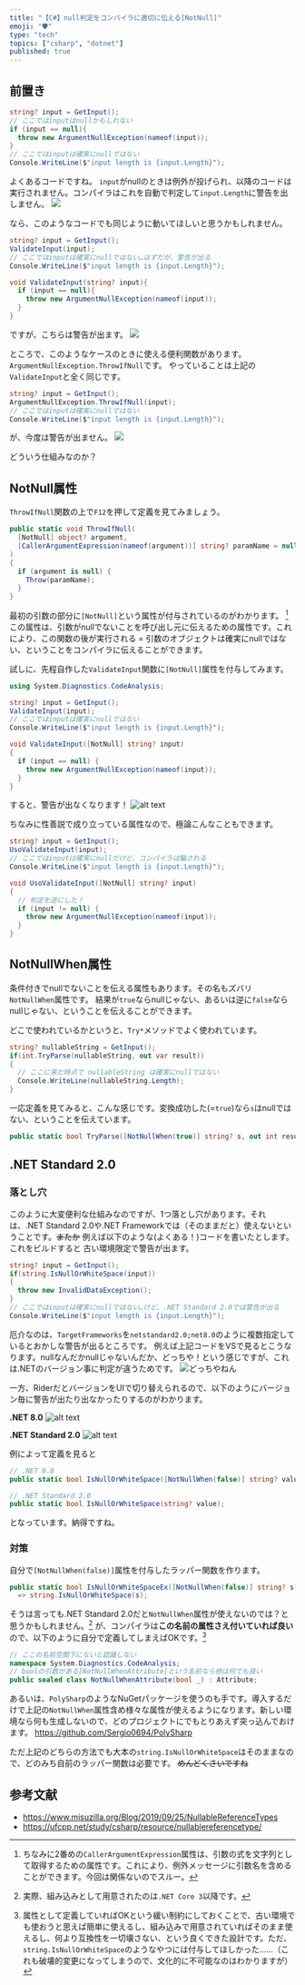 ```yaml
---
title: "【C#】null判定をコンパイラに適切に伝える[NotNull]"
emoji: "🛡️"
type: "tech"
topics: ["csharp", "dotnet"]
published: true
---
```


## 前置き

```csharp
string? input = GetInput();
// ここではinputはnullかもしれない
if (input == null){
  throw new ArgumentNullException(nameof(input));
}
// ここではinputは確実にnullではない
Console.WriteLine($"input length is {input.Length}");
```

よくあるコードですね。
`input`がnullのときは例外が投げられ、以降のコードは実行されません。コンパイラはこれを自動で判定して`input.Length`に警告を出しません。
![](image.png)

なら、このようなコードでも同じように動いてほしいと思うかもしれません。

```csharp
string? input = GetInput();
ValidateInput(input);
// ここではinputは確実にnullではない…はずだが、警告が出る
Console.WriteLine($"input length is {input.Length}");

void ValidateInput(string? input){
  if (input == null){
    throw new ArgumentNullException(nameof(input));
  }
}
```

ですが、こちらは警告が出ます。
![](image-1.png)

ところで、このようなケースのときに使える便利関数があります。`ArgumentNullException.ThrowIfNull`です。
やっていることは上記の`ValidateInput`と全く同じです。

```csharp
string? input = GetInput();
ArgumentNullException.ThrowIfNull(input);
// ここではinputは確実にnullではない
Console.WriteLine($"input length is {input.Length}");
```

が、今度は警告が出ません。
![](image-2.png)


どういう仕組みなのか？

## NotNull属性

`ThrowIfNull`関数の上で`F12`を押して定義を見てみましょう。

```csharp
public static void ThrowIfNull(
  [NotNull] object? argument,
  [CallerArgumentExpression(nameof(argument))] string? paramName = null
)
{
  if (argument is null) {
    Throw(paramName);
  }
}
```

最初の引数の部分に`[NotNull]`という属性が付与されているのがわかります。 [^1]
この属性は、引数がnullでないことを呼び出し元に伝えるための属性です。これにより、この関数の後が実行される = 引数のオブジェクトは確実にnullではない、ということをコンパイラに伝えることができます。

[^1]: ちなみに2番めの`CallerArgumentExpression`属性は、引数の式を文字列として取得するための属性です。これにより、例外メッセージに引数名を含めることができます。今回は関係ないのでスルー。

試しに、先程自作した`ValidateInput`関数に`[NotNull]`属性を付与してみます。

```csharp
using System.Diagnostics.CodeAnalysis;

string? input = GetInput();
ValidateInput(input);
// ここではinputは確実にnullではない
Console.WriteLine($"input length is {input.Length}");

void ValidateInput([NotNull] string? input)
{
  if (input == null) {
    throw new ArgumentNullException(nameof(input));
  }
}
```

すると、警告が出なくなります！
![alt text](image-3.png)


ちなみに性善説で成り立っている属性なので、極論こんなこともできます。

```csharp
string? input = GetInput();
UsoValidateInput(input);
// ここではinputは確実にnullだけど、コンパイラは騙される
Console.WriteLine($"input length is {input.Length}");

void UsoValidateInput([NotNull] string? input)
{
  // 判定を逆にした！
  if (input != null) {
    throw new ArgumentNullException(nameof(input));
  }
}
```

## NotNullWhen属性
条件付きでnullでないことを伝える属性もあります。その名もズバリ`NotNullWhen`属性です。
結果が`true`ならnullじゃない、あるいは逆に`false`ならnullじゃない、ということを伝えることができます。

どこで使われているかというと、`Try*`メソッドでよく使われています。

```csharp
string? nullableString = GetInput();
if(int.TryParse(nullableString, out var result))
{
  // ここに来た時点で nullableString は確実にnullではない
  Console.WriteLine(nullableString.Length);
}
```

一応定義を見てみると、こんな感じです。変換成功した(=`true`)なら`s`はnullではない、ということを伝えています。

```csharp
public static bool TryParse([NotNullWhen(true)] string? s, out int result)
```


## .NET Standard 2.0
### 落とし穴
このように大変便利な仕組みなのですが、1つ落とし穴があります。それは、.NET Standard 2.0や.NET Frameworkでは（そのままだと）使えないということです。~~またか~~
例えば以下のような(よくある！)コードを書いたとします。これをビルドすると 古い環境限定で警告が出ます。

```csharp
string? input = GetInput();
if(string.IsNullOrWhiteSpace(input))
{
  throw new InvalidDataException();
}
// ここではinputは確実にnullではない…けど、.NET Standard 2.0では警告が出る
Console.WriteLine($"input length is {input.Length}");
```

厄介なのは、`TargetFrameworks`を`netstandard2.0;net8.0`のように複数指定しているとおかしな警告が出るところです。
例えば上記コードをVSで見るとこうなります。nullなんだかnullじゃないんだか、どっちや！という感じですが、これは.NETのバージョン事に判定が違うためです。
![どっちやねん](image-4.png)

一方、RiderだとバージョンをUIで切り替えられるので、以下のようにバージョン毎に警告が出たり出なかったりするのがわかります。

**.NET 8.0**
![alt text](image-5.png)

**.NET Standard 2.0**
![alt text](image-6.png)


例によって定義を見ると

```csharp
// .NET 8.0
public static bool IsNullOrWhiteSpace([NotNullWhen(false)] string? value);

// .NET Standard 2.0
public static bool IsNullOrWhiteSpace(string? value);
```

となっています。納得ですね。

### 対策
自分で`[NotNullWhen(false)]`属性を付与したラッパー関数を作ります。

```csharp
public static bool IsNullOrWhiteSpaceEx([NotNullWhen(false)] string? s)
  => string.IsNullOrWhiteSpace(s);
```

そうは言っても.NET Standard 2.0だと`NotNullWhen`属性が使えないのでは？と思うかもしれません。[^2]
が、コンパイラは**この名前の属性さえ付いていれば良い**ので、以下のように自分で定義してしまえばOKです。[^3]

[^2]: 実際、組み込みとして用意されたのは`.NET Core 3`以降です。

[^3]: 属性として定義していればOKという緩い制約にしておくことで、古い環境でも使おうと思えば簡単に使えるし、組み込みで用意されていればそのまま使えるし、何より互換性を一切壊さない、という良くできた設計です。ただ、`string.IsNullOrWhiteSpace`のようなやつには付与してほしかった……（これも破壊的変更になってしまうので、文化的に不可能なのはわかりますが）

```csharp
// ここの名前空間下にないと認識しない
namespace System.Diagnostics.CodeAnalysis;
// boolの引数がある[NotNullWhenAttribute]という名前なら他は何でも良い
public sealed class NotNullWhenAttribute(bool _) : Attribute;
```

あるいは、`PolySharp`のようなNuGetパッケージを使うのも手です。導入するだけで上記の`NotNullWhen`属性含め様々な属性が使えるようになります。新しい環境なら何も生成しないので、どのプロジェクトにでもとりあえず突っ込んでおけます。
https://github.com/Sergio0694/PolySharp


ただ上記のどちらの方法でも大本の`string.IsNullOrWhiteSpace`はそのままなので、どのみち自前のラッパー関数は必要です。
~~めんどくさいですね~~


## 参考文献
* https://www.misuzilla.org/Blog/2019/09/25/NullableReferenceTypes
* https://ufcpp.net/study/csharp/resource/nullablereferencetype/